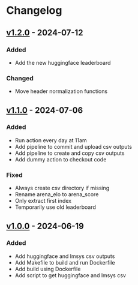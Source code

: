 # Changelog

## [v1.2.0](https://github.com/fboulnois/llm-leaderboard-csv/compare/v1.1.0...v1.2.0) - 2024-07-12

### Added

* Add the new huggingface leaderboard

### Changed

* Move header normalization functions

## [v1.1.0](https://github.com/fboulnois/llm-leaderboard-csv/compare/v1.0.0...v1.1.0) - 2024-07-06

### Added

* Run action every day at 11am
* Add pipeline to commit and upload csv outputs
* Add pipeline to create and copy csv outputs
* Add dummy action to checkout code

### Fixed

* Always create csv directory if missing
* Rename arena_elo to arena_score
* Only extract first index
* Temporarily use old leaderboard

## [v1.0.0](https://github.com/fboulnois/llm-leaderboard-csv/releases/tag/v1.0.0) - 2024-06-19

### Added

* Add huggingface and lmsys csv outputs
* Add Makefile to build and run Dockerfile
* Add build using Dockerfile
* Add script to get huggingface and lmsys csv

